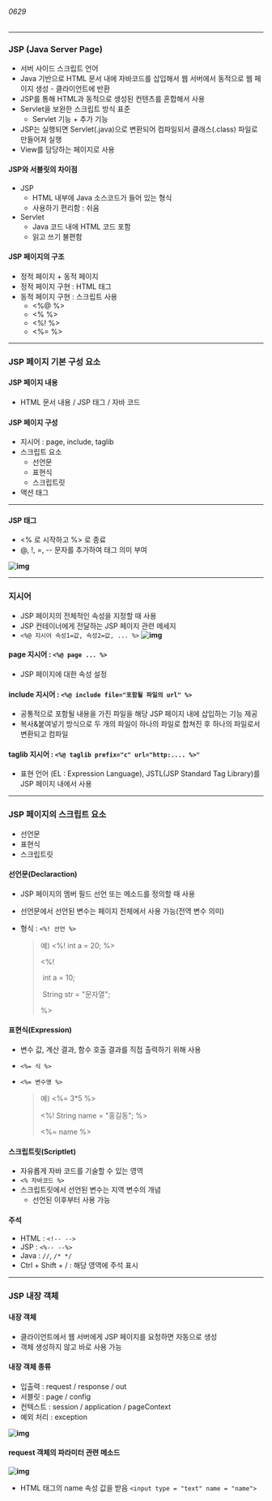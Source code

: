 ###### 0629

---

### JSP (Java Server Page)

- 서버 사이드 스크립트 언어
- Java 기반으로 HTML 문서 내에 자바코드를 삽입해서
  웹 서버에서 동적으로 웹 페이지 생성 - 클라이언트에 반환
- JSP를 통해 HTML과 동적으로 생성된 컨텐츠를 혼합해서 사용
- Servlet을 보완한 스크립트 방식 표준
  - Servlet 기능 + 추가 기능
- JSP는 실행되면 Servlet(.java)으로 변환되어 컴파일되서 클래스(.class) 파일로 만들어져 실행
- View를 담당하는 페이지로 사용



#### JSP와 서블릿의 차이점

- JSP
  - HTML 내부에 Java 소스코드가 들어 있는 형식
  - 사용하기 편리함 : 쉬움
- Servlet
  - Java 코드 내에 HTML 코드 포함
  - 읽고 쓰기 불편함



#### JSP 페이지의 구조

- 정적 페이지 + 동적 페이지
- 정적 페이지 구현 : HTML 태그
- 동적 페이지 구현 : 스크립트 사용
  - <%@ %>
  - <% %>
  - <%! %>
  - <%= %>



---

### JSP 페이지 기본 구성 요소



#### JSP 페이지 내용

- HTML 문서 내용 / JSP 태그 / 자바 코드



#### JSP 페이지 구성

- 지시어 : page, include, taglib
- 스크립트 요소
  - 선언문
  - 표현식
  - 스크립트릿
- 액션 태그



---

#### JSP 태그

- <% 로 시작하고 %> 로 종료
- @, !, =, -- 문자를 추가하여 태그 의미 부여

**![img](https://lh6.googleusercontent.com/GjIi0zFR1LdD2f01eqSAxtU1ENzgGrm4VDrAAwKreLRrk6bjLXyokzxIfaxKn9NUuctbuuzemcy3XK2SiW0sLd3aeqq_ykpcoIpvIcZ_-57LLnwWHXfctrve_O89tFSUdSJomEIh)**



----

### 지시어

- JSP 페이지의 전체적인 속성을 지정할 때 사용
- JSP 컨테이너에게 전달하는 JSP 페이지 관련 메세지
- `<%@ 지시어 속성1=값, 속성2=값, ... %>`
  **![img](https://lh5.googleusercontent.com/gsfw2Ce8kA5kD-qDLvydvLuZwmdiwGLKiP68dk1zHmVbvxIaIpIG0_Tk3IQeK1MI1mlKNAPFHStT7X2PWN8LBYmRmh0_WaSYyT0Q5L9mHXy0npssXqd8mwdjx7ueGhZlCCyhwnYl)**



#### page 지시어 : `<%@ page ... %>`

- JSP 페이지에 대한 속성 설정



#### include 지시어 : `<%@ include file="포함될 파일의 url" %>`

- 공통적으로 포함될 내용을 가진 파일을 해당 JSP 페이지 내에 삽입하는 기능 제공
- 복사&붙여넣기 방식으로 두 개의 파일이 하나의 파일로 합쳐진 후 하나의 파일로서 변환되고 컴파일



#### taglib 지시어 : `<%@ taglib prefix="c" url="http:.... %>"`

- 표현 언어 (EL : Expression Language), JSTL(JSP Standard Tag Library)를 JSP 페이지 내에서 사용



---

### JSP 페이지의 스크립트 요소

- 선언문
- 표현식
- 스크립트릿



#### 선언문(Declaraction)

- JSP 페이지의 멤버 필드 선언 또는 메소드를 정의할 때 사용

- 선언문에서 선언된 변수는 페이지 전체에서 사용 가능(전역 변수 의미)

- 형식 : `<%! 선언 %>`

  >예) <%! int a = 20; %>
  >
  ><%!
  >
  >​	int a = 10;
  >
  >​	String str = "문자열";
  >
  >%>



#### 표현식(Expression)

- 변수 값, 계산 결과, 함수 호출 결과를 직접 출력하기 위해 사용

- `<%= 식 %>`

- `<%= 변수명 %>`

  >예) <%= 3*5 %>
  >
  ><%! String name = "홍길동"; %>
  >
  ><%= name %>



#### 스크립트릿(Scriptlet)

- 자유롭게 자바 코드를 기술할 수 있는 영역
- `<% 자바코드 %>`
- 스크립트릿에서 선언된 변수는 지역 변수의 개념
  - 선언된 이후부터 사용 가능



#### 주석

- HTML : `<!-- -->`
- JSP : `<%-- --%>`
- Java : `//`, `/* */`
- Ctrl + Shift + / : 해당 영역에 주석 표시



---

### JSP 내장 객체



#### 내장 객체

- 클라이언트에서 웹 서버에게 JSP 페이지를 요청하면 자동으로 생성
- 객체 생성하지 않고 바로 사용 가능



#### 내장 객체 종류

- 입출력 : request / response / out
- 서블릿 : page / config
- 컨텍스트 : session / application / pageContext
- 예외 처리 : exception

**![img](https://lh4.googleusercontent.com/_IhnE9ynqwYNFZzHnwkufLchcsCQp_tH0GFObnuZEtfwaSCr1P_EXzFbhnDao91yAOmCk38AboZJUQ8dfyTf_aMJVZdS21g20JNrZQQeTjIRy7BKV5ivj2GN-SrbcwrC4Tykzrga)**



#### request 객체의 파라미터 관련 메소드

**![img](https://lh3.googleusercontent.com/PssKbcScodnSOKQlDnxWHMPeXtK__5x1XTCvyTs7FYGLGWAXKXNN9Ec5dF67PCtSPMAqu59lw8TjaIHq1LtLWZwkQHhonwLmLc_mgQA1TooMOW0Y5qkqnEOeXO8lbRaeAlUFxaDK)**

- HTML 태그의 name 속성 값을 받음
  `<input type = "text" name = "name">`



#### 













































































